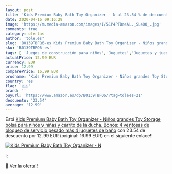 ```yaml
---
layout: post
title: 'Kids Premium Baby Bath Toy Organizer - N al 23.54 % de descuento'
date: 2020-04-16 09:16:29
image: 'https://m.media-amazon.com/images/I/51P4PTDneAL._SL400_.jpg'
comments: true
category: ofertas
author: 'tole.es'
slug: 'B0139TBFQ6-es Kids Premium Baby Bath Toy Organizer - Niños grandes Toy...'
sku: 'B0139TBFQ6-es'
tags: [ 'Juegos de construcción para niños','Juguetes','Juguetes y juegos','juguetes', ]
actualPrice: 12.99 EUR
currency: EUR
price: 12.99
comparePrice: 16.99 EUR
prodname: 'Kids Premium Baby Bath Toy Organizer - Niños grandes Toy Storage bolsa para niños y niñas y carrito de la ducha. Bonos: 4 ventosas de bloqueo de servicio pesado más 4 juguetes de baño'
country: 'es'
flag: '🇪🇸'
brand: ''
buyurl: 'https://www.amazon.es/dp/B0139TBFQ6/?tag=tolees-21'
descuento: '23.54'
average: '12.99'
---
```


Está [Kids Premium Baby Bath Toy Organizer - Niños grandes Toy Storage bolsa para niños y niñas y carrito de la ducha. Bonos: 4 ventosas de bloqueo de servicio pesado más 4 juguetes de baño](https://www.amazon.es/dp/B0139TBFQ6/?tag=tolees-21) con 23.54 de descuento por 12.99 EUR (original: 16.99 EUR) en el siguiente enlace!

[![Kids Premium Baby Bath Toy Organizer - N](https://m.media-amazon.com/images/I/51P4PTDneAL._SL400_.jpg)](https://www.amazon.es/dp/B0139TBFQ6/?tag=tolees-21)

ℹ️:


[🛒 Ver la oferta!!](https://www.amazon.es/dp/B0139TBFQ6/?tag=tolees-21)
